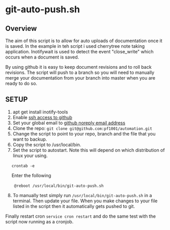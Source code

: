 # git-auto-push.sh

## Overview 
<p>The aim of this script is to allow for auto uploads of documentation once it is saved. 
In the example in teh script i used cherrytree note taking application.
Inotifywait is used to detect the event "close_write" which occurs when a document is saved.</p>

<p>By using github it is easy to keep document revisions and to roll back revisions. 
The script will push to a branch so you will need to manually merge your documentation from your branch into master when you are ready to do so.
</p> 
 
## SETUP
1. apt get install inotify-tools
2. Enable [ssh access to github][1]
3. Set your global email to [github noreply email address][2]
4. Clone the repo: ```git clone git@github.com:pf1001/automation.git```
5. Change the script to point to your repo, branch and the file that you want to backup.
6. Copy the script to /usr/local/bin.
7. Set the script to autostart. Note this will depend on which distribution of linux your using.

&nbsp;&nbsp;&nbsp;&nbsp; ```crontab -e ```

&nbsp;&nbsp;&nbsp;&nbsp; Enter the following
 
&nbsp;&nbsp;&nbsp;&nbsp;&nbsp;&nbsp; ```@reboot /usr/local/bin/git-auto-push.sh```

8. To manually test simply run ```/usr/local/bin/git-auto-push.sh``` in a terminal. Then update your file. When you make changes to your file listed in the script then it automatically gets pushed to git.

Finally restart cron ```service cron restart``` and do the same test with the script now running as a cronjob.

[1]: https://help.github.com/en/github/authenticating-to-github/connecting-to-github-with-ssh
[2]: https://help.github.com/en/github/setting-up-and-managing-your-github-user-account/setting-your-commit-email-address
